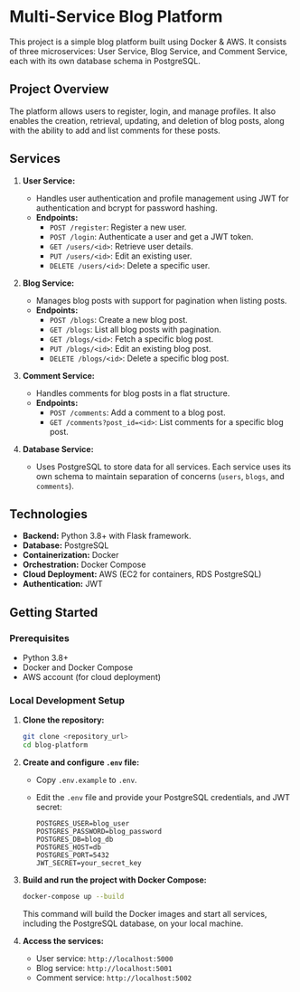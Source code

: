 # Multi-Service Blog Platform

This project is a simple blog platform built using Docker & AWS. It consists of three microservices: User Service, Blog Service, and Comment Service, each with its own database schema in PostgreSQL.

## Project Overview

The platform allows users to register, login, and manage profiles. It also enables the creation, retrieval, updating, and deletion of blog posts, along with the ability to add and list comments for these posts.

## Services

1.  **User Service:**
    *   Handles user authentication and profile management using JWT for authentication and bcrypt for password hashing.
    *   **Endpoints:**
        *   `POST /register`: Register a new user.
        *   `POST /login`: Authenticate a user and get a JWT token.
        *   `GET /users/<id>`: Retrieve user details.
        *   `PUT /users/<id>`: Edit an existing user.
        *   `DELETE /users/<id>`: Delete a specific user.
2.  **Blog Service:**
    *   Manages blog posts with support for pagination when listing posts.
    *   **Endpoints:**
        *   `POST /blogs`: Create a new blog post.
        *   `GET /blogs`: List all blog posts with pagination.
        *   `GET /blogs/<id>`: Fetch a specific blog post.
        *   `PUT /blogs/<id>`: Edit an existing blog post.
        *   `DELETE /blogs/<id>`: Delete a specific blog post.
3.  **Comment Service:**
    *   Handles comments for blog posts in a flat structure.
    *   **Endpoints:**
        *   `POST /comments`: Add a comment to a blog post.
        *   `GET /comments?post_id=<id>`: List comments for a specific blog post.

4.  **Database Service:**
    *   Uses PostgreSQL to store data for all services. Each service uses its own schema to maintain separation of concerns (`users`, `blogs`, and `comments`).

## Technologies

*   **Backend:** Python 3.8+ with Flask framework.
*   **Database:** PostgreSQL
*   **Containerization:** Docker
*   **Orchestration:** Docker Compose
*   **Cloud Deployment:** AWS (EC2 for containers, RDS PostgreSQL)
*   **Authentication:** JWT
   
## Getting Started

### Prerequisites

*   Python 3.8+
*   Docker and Docker Compose
*   AWS account (for cloud deployment)

### Local Development Setup

1.  **Clone the repository:**

    ```bash
    git clone <repository_url>
    cd blog-platform
    ```

2.  **Create and configure `.env` file:**
    *   Copy `.env.example` to `.env`.
    *   Edit the `.env` file and provide your PostgreSQL credentials, and JWT secret:

        ```
        POSTGRES_USER=blog_user
        POSTGRES_PASSWORD=blog_password
        POSTGRES_DB=blog_db
        POSTGRES_HOST=db
        POSTGRES_PORT=5432
        JWT_SECRET=your_secret_key
        ```

3.  **Build and run the project with Docker Compose:**

    ```bash
    docker-compose up --build
    ```

    This command will build the Docker images and start all services, including the PostgreSQL database, on your local machine.

4.  **Access the services:**
    *   User service: `http://localhost:5000`
    *   Blog service: `http://localhost:5001`
    *   Comment service: `http://localhost:5002`
